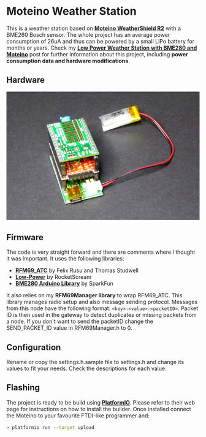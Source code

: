 # Moteino Weather Station

This is a weather station based on **[Moteino WeatherShield R2][6]** with a BME260 Bosch sensor. The whole project has an average power consumption of 26uA and thus can be powered by a small LiPo battery for months or years.
Check my **[Low Power Weather Station with BME280 and Moteino][1]** post for further information about this project, including **power consumption data and hardware modifications**.

## Hardware

![Moteino Weather Station](/images/20161009_021036s.jpg)

## Firmware

The code is very straight forward and there are comments where I thought it was important. It uses the following libraries:

* **[RFM69_ATC][2]** by Felix Rusu and Thomas Studwell
* **[Low-Power][3]** by RocketScream
* **[BME280 Arduino Library][4]** by SparkFun

It also relies on my **RFM69Manager library** to wrap RFM69_ATC. This library manages radio setup and also message sending protocol. Messages from this node have the following format: ```<key>:<value>:<packetID>```. Packet ID is then used in the gateway to detect duplicates or missing packets from a node. If you don't want to send the packetID change the SEND_PACKET_ID value in RFM69Manager.h to 0.

## Configuration

Rename or copy the settings.h.sample file to settings.h and change its values to fit your needs. Check the descriptions for each value.

## Flashing

The project is ready to be build using **[PlatformIO][5]**.
Please refer to their web page for instructions on how to install the builder. Once installed connect the Moteino to your favourite FTDI-like programmer and:

```bash
> platformio run --target upload
```

[1]: http://tinkerman.cat/low-power-weather-station-bme280-moteino/
[2]: https://github.com/LowPowerLab/RFM69
[3]: https://github.com/rocketscream/Low-Power/
[4]: https://github.com/sparkfun/SparkFun_BME280_Arduino_Library
[5]: http://www.platformio.org
[6]: https://lowpowerlab.com/shop/product/123
